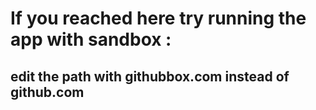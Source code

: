 # If you reached here try running the app with sandbox :
## edit the path with **githubbox.com** instead of **github.com** 
